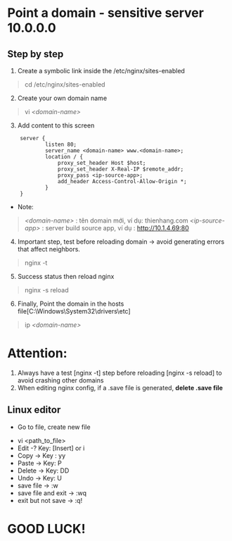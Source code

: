 # Point a domain - sensitive server 10.0.0.0
## Step by step
1. Create a symbolic link inside the /etc/nginx/sites-enabled
> cd /etc/nginx/sites-enabled
2. Create your own domain name
> vi <i><<i>domain-name</i>></i>
3. Add content to this screen
```
    server {
            listen 80;
            server_name <domain-name> www.<domain-name>;
            location / {
                proxy_set_header Host $host;
                proxy_set_header X-Real-IP $remote_addr;
                proxy_pass <ip-source-app>;
                add_header Access-Control-Allow-Origin *;
            }
    }
```
* Note:
> <i><<i>domain-name</i>></i> : tên domain mới, ví dụ: thienhang.com
> <i><<i>ip-source-app</i>></i> : server build source app, ví dụ : http://10.1.4.69:80
4. Important step, test before reloading domain -> avoid generating errors that affect neighbors.
> nginx -t
5. Success status then reload nginx
> nginx -s reload
6. Finally, Point the domain in the hosts file[C:\Windows\System32\drivers\etc] 
> ip <i><<i>domain-name</i>></i>
# Attention:
1. Always have a test [nginx -t] step before reloading [nginx -s reload] to avoid crashing other domains
2. When editing nginx config, if a .save file is generated, <strong>delete .save file</strong>
## Linux editor
* Go to file, create new file
+  vi <path_to_file>
+ Edit -? Key: [Insert] or i
+ Copy -> Key : yy
+ Paste -> Key: P
+ Delete -> Key: DD
+ Undo -> Key: U
+ save file -> :w
+ save file and exit -> :wq
+ exit but not save -> :q!
# GOOD LUCK! 
